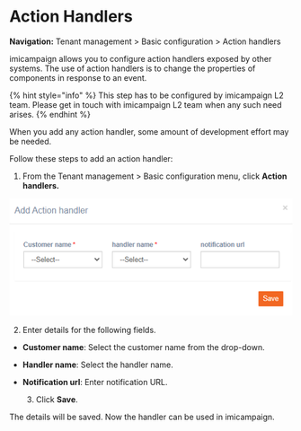 # Action Handlers

**Navigation:** Tenant management &gt; Basic configuration &gt; Action handlers

imicampaign allows you to configure action handlers exposed by other systems. The use of action handlers is to change the properties of components in response to an event.

{% hint style="info" %}
This step has to be configured by imicampaign L2 team. Please get in touch with imicampaign L2 team when any such need arises.
{% endhint %}



When you add any action handler, some amount of development effort may be needed.

Follow these steps to add an action handler:

1. From the Tenant management &gt; Basic configuration menu, click **Action handlers.**

![](../../.gitbook/assets/19.png)

   2. Enter details for the following fields.

* **Customer name**: Select the customer name from the drop-down.
* **Handler name**: Select the handler name.
* **Notification url**: Enter notification URL.

   3. Click **Save**.

The details will be saved. Now the handler can be used in imicampaign.

